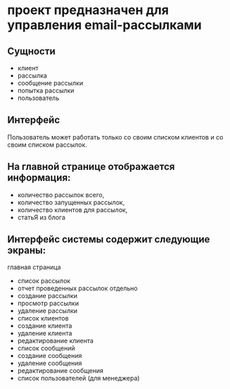# проект предназначен для управления email-рассылками

## Сущности

* клиент
* рассылка
* сообщение рассылки
* попытка рассылки
* пользователь

## Интерфейс

Пользователь может работать только со своим списком клиентов и со своим списком рассылок.

## На главной странице отображается информация:

* количество рассылок всего,
* количество запущенных рассылок,
* количество клиентов для рассылок,
* статьЯ из блога

## Интерфейс системы содержит следующие экраны:

главная страница
* список рассылок
* отчет проведенных рассылок отдельно
* создание рассылки
* просмотр рассылки
* удаление рассылки
* список клиентов
* создание клиента
* удаление клиента
* редактирование клиента
* список сообщений
* создание сообщения
* удаление сообщения
* редактирование сообщения
* список пользователей (для менеджера)